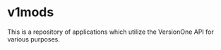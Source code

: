 # v1mods
 This is a repository of applications which utilize the VersionOne API for various purposes.
 
